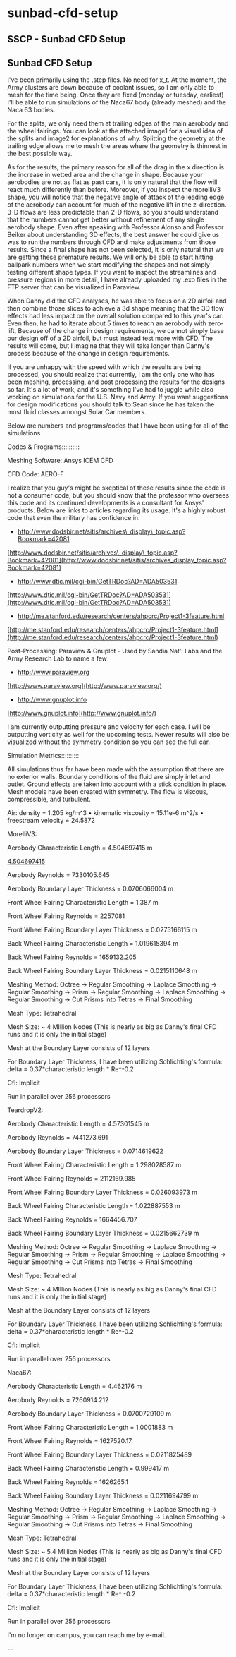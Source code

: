 # sunbad-cfd-setup

## SSCP - Sunbad CFD Setup

## Sunbad CFD Setup

I've been primarily using the .step files.  No need for x\_t.  At the moment, the Army clusters are down because of coolant issues, so I am only able to mesh for the time being.  Once they are fixed (monday or tuesday, earliest) I'll be able to run simulations of the Naca67 body (already meshed) and the Naca 63 bodies.

For the splits, we only need them at trailing edges of the main aerobody and the wheel fairings.  You can look at the attached image1 for a visual idea of the splits and image2 for explanations of why.  Splitting the geometry at the trailing edge allows me to mesh the areas where the geometry is thinnest in the best possible way.

As for the results, the primary reason for all of the drag in the x direction is the increase in wetted area and the change in shape.  Because your aerobodies are not as flat as past cars, it is only natural that the flow will react much differently than before.  Moreover, if you inspect the morelliV3 shape, you will notice that the negative angle of attack of the leading edge of the aerobody can account for much of the negative lift in the z-direction.  3-D flows are less predictable than 2-D flows, so you should understand that the numbers cannot get better without refinement of any single aerobody shape.  Even after speaking with Professor Alonso and Professor Beiker about understanding 3D effects, the best answer he could give us was to run the numbers through CFD and make adjustments from those results.  Since a final shape has not been selected, it is only natural that we are getting these premature results.  We will only be able to start hitting ballpark numbers when we start modifying the shapes and not simply testing different shape types.  If you want to inspect the streamlines and pressure regions in more detail, I have already uploaded my .exo files in the FTP server that can be visualized in Paraview.

When Danny did the CFD analyses, he was able to focus on a 2D airfoil and then combine those slices to achieve a 3d shape meaning that the 3D flow effects had less impact on the overall solution compared to this year's car.  Even then, he had to iterate about 5 times to reach an aerobody with zero-lift,  Because of the change in design requirements, we cannot simply base our design off of a 2D airfoil, but must instead test more with CFD.  The results will come, but I imagine that they will take longer than Danny's process because of the change in design requirements.

If you are unhappy with the speed with which the results are being processed, you should realize that currently, I am the only one who has been meshing, processing, and post processing the results for the designs so far.  It's a lot of work, and it's something I've had to juggle while also working on simulations for the U.S. Navy and Army.  If you want suggestions for design modifications you should talk to Sean since he has taken the most fluid classes amongst Solar Car members.

Below are numbers and programs/codes that I have been using for all of the simulations

Codes & Programs::::::::::

Meshing Software: Ansys ICEM CFD

CFD Code: AERO-F

I realize that you guy's might be skeptical of these results since the code is not a consumer code, but you should know that the professor who oversees this code and its continued developments is a consultant for Ansys' products.  Below are links to articles regarding its usage.  It's a highly robust code that even the military has confidence in.

* http://www.dodsbir.net/sitis/archives\_display\_topic.asp?Bookmark=42081

[http://www.dodsbir.net/sitis/archives\_display\_topic.asp?Bookmark=42081](http://www.dodsbir.net/sitis/archives_display_topic.asp?Bookmark=42081)

* http://www.dtic.mil/cgi-bin/GetTRDoc?AD=ADA503531

[http://www.dtic.mil/cgi-bin/GetTRDoc?AD=ADA503531](http://www.dtic.mil/cgi-bin/GetTRDoc?AD=ADA503531)

* http://me.stanford.edu/research/centers/ahpcrc/Project1-3feature.html

[http://me.stanford.edu/research/centers/ahpcrc/Project1-3feature.html](http://me.stanford.edu/research/centers/ahpcrc/Project1-3feature.html)

Post-Processing: Paraview & Gnuplot - Used by Sandia Nat'l Labs and the Army Research Lab to name a few

* http://www.paraview.org

[http://www.paraview.org](http://www.paraview.org/)

* http://www.gnuplot.info

[http://www.gnuplot.info](http://www.gnuplot.info/)

I am currently outputting pressure and velocity for each case.  I will be outputting vorticity as well for the upcoming tests.  Newer results will also be visualized without the symmetry condition so you can see the full car.

Simulation Metrics::::::::::

All simulations thus far have been made with the assumption that there are no exterior walls.  Boundary conditions of the fluid are simply inlet and outlet.  Ground effects are taken into account with a stick condition in place.  Mesh models have been created with symmetry.  The flow is viscous, compressible, and turbulent.

Air: density = 1.205 kg/m^3 • kinematic viscosity = 15.11e-6 m^2/s • freestream velocity = 24.5872

MorelliV3:

Aerobody Characteristic Length = 4.504697415 m

[4.504697415](tel:4.504697415)

Aerobody Reynolds = 7330105.645

Aerobody Boundary Layer Thickness = 0.0706066004 m

Front Wheel Fairing Characteristic Length = 1.387 m

Front Wheel Fairing Reynolds = 2257081

Front Wheel Fairing Boundary Layer Thickness = 0.0275166115 m

Back Wheel Fairing Characteristic Length = 1.019615394 m

Back Wheel Fairing Reynolds = 1659132.205&#x20;

Back Wheel Fairing Boundary Layer Thickness = 0.0215110648 m

Meshing Method: Octree -> Regular Smoothing -> Laplace Smoothing -> Regular Smoothing -> Prism -> Regular Smoothing -> Laplace Smoothing -> Regular Smoothing -> Cut Prisms into Tetras -> Final Smoothing

Mesh Type: Tetrahedral

Mesh Size: \~ 4 MIllion Nodes (This is nearly as big as Danny's final CFD runs and it is only the initial stage)

Mesh at the Boundary Layer consists of 12 layers

For Boundary Layer Thickness, I have been utilizing Schlichting's formula: delta =  0.37\*characteristic length \* Re^-0.2

Cfl: Implicit

Run in parallel over 256 processors

TeardropV2:

Aerobody Characteristic Length = 4.57301545 m

Aerobody Reynolds = 7441273.691

Aerobody Boundary Layer Thickness = 0.0714619622

Front Wheel Fairing Characteristic Length = 1.298028587 m

Front Wheel Fairing Reynolds = 2112169.985

Front Wheel Fairing Boundary Layer Thickness = 0.026093973 m

Back Wheel Fairing Characteristic Length = 1.022887553 m

Back Wheel Fairing Reynolds = 1664456.707

Back Wheel Fairing Boundary Layer Thickness = 0.0215662739 m&#x20;

Meshing Method: Octree -> Regular Smoothing -> Laplace Smoothing -> Regular Smoothing -> Prism -> Regular Smoothing -> Laplace Smoothing -> Regular Smoothing -> Cut Prisms into Tetras -> Final Smoothing

Mesh Type: Tetrahedral

Mesh Size: \~ 4 MIllion Nodes (This is nearly as big as Danny's final CFD runs and it is only the initial stage)

Mesh at the Boundary Layer consists of 12 layers

For Boundary Layer Thickness, I have been utilizing Schlichting's formula: delta =  0.37\*characteristic length \* Re^-0.2

Cfl: Implicit

Run in parallel over 256 processors

Naca67:

Aerobody Characteristic Length = 4.462176 m

Aerobody Reynolds = 7260914.212

Aerobody Boundary Layer Thickness =  0.0700729109 m

Front Wheel Fairing Characteristic Length = 1.0001883 m

Front Wheel Fairing Reynolds = 1627520.17

Front Wheel Fairing Boundary Layer Thickness = 0.0211825489&#x20;

Back Wheel Fairing Characteristic Length = 0.999417 m

Back Wheel Fairing Reynolds = 1626265.1

Back Wheel Fairing Boundary Layer Thickness = 0.0211694799 m

Meshing Method: Octree -> Regular Smoothing -> Laplace Smoothing -> Regular Smoothing -> Prism -> Regular Smoothing -> Laplace Smoothing -> Regular Smoothing -> Cut Prisms into Tetras -> Final Smoothing

Mesh Type: Tetrahedral

Mesh Size: \~ 5.4 MIllion Nodes (This is nearly as big as Danny's final CFD runs and it is only the initial stage)

Mesh at the Boundary Layer consists of 12 layers

For Boundary Layer Thickness, I have been utilizing Schlichting's formula: delta =  0.37\*characteristic length \* Re^ -0.2

Cfl: Implicit

Run in parallel over 256 processors

I'm no longer on campus, you can reach me by e-mail.

&#x20;

\--
